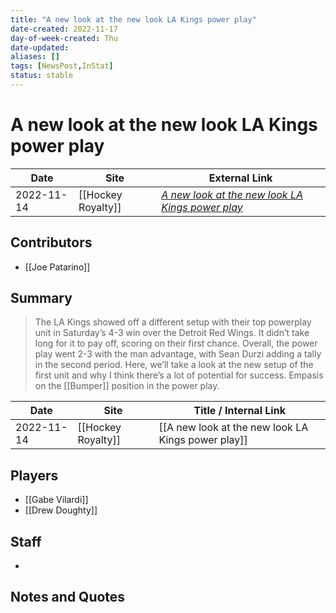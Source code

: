 ```yaml
---
title: "A new look at the new look LA Kings power play"
date-created: 2022-11-17
day-of-week-created: Thu
date-updated: 
aliases: []
tags: [NewsPost,InStat]
status: stable
---
```


# A new look at the new look LA Kings power play

| Date       | Site               | External Link                                                                                                                            |
| ---------- | ------------------ | ---------------------------------------------------------------------------------------------------------------------------------------- |
| 2022-11-14 | [[Hockey Royalty]] | [*A new look at the new look LA Kings power play*](https://hockeyroyalty.com/2022/11/14/a-new-look-at-the-new-look-la-kings-power-play/) |

## Contributors
- [[Joe Patarino]]

## Summary
> The LA Kings showed off a different setup with their top powerplay unit in Saturday’s 4-3 win over the Detroit Red Wings. It didn’t take long for it to pay off, scoring on their first chance. Overall, the power play went 2-3 with the man advantage, with Sean Durzi adding a tally in the second period.
> Here, we’ll take a look at the new setup of the first unit and why I think there’s a lot of potential for success.
> Empasis on the [[Bumper]] position in the power play.

| Date | Site | Title / Internal Link | 
| ---- | ---- | --------------------- |
| 2022-11-14 | [[Hockey Royalty]]      | [[A new look at the new look LA Kings power play]]                                                                                                                                                                               |

## Players
- [[Gabe Vilardi]]
- [[Drew Doughty]]

## Staff
- 

## Notes and Quotes
> 

